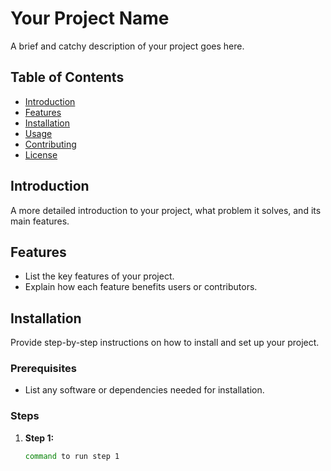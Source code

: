 # Your Project Name

A brief and catchy description of your project goes here.

## Table of Contents

- [Introduction](#introduction)
- [Features](#features)
- [Installation](#installation)
- [Usage](#usage)
- [Contributing](#contributing)
- [License](#license)

## Introduction

A more detailed introduction to your project, what problem it solves, and its main features.

## Features

- List the key features of your project.
- Explain how each feature benefits users or contributors.

## Installation

Provide step-by-step instructions on how to install and set up your project.

### Prerequisites

- List any software or dependencies needed for installation.

### Steps

1. **Step 1:**
   ```bash
   command to run step 1
